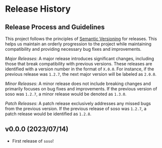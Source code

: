 # Release History

## Release Process and Guidelines

This project follows the principles of [Semantic Versioning](http://semver.org/) for releases. This helps us maintain an orderly progression to the project while maintaining compatibility and providing necessary bug fixes and improvements.

*Major Releases*: A major release introduces significant changes, including those that break compatibility with previous versions. These releases are identified with a version number in the format of `X.0.0`. For instance, if the previous release was `1.2.7`, the next major version will be labeled as `2.0.0`.

*Minor Releases*: A minor release does not include breaking changes and primarily focuses on bug fixes and improvements. If the previous version of soso was `1.2.7`, a minor release would be denoted as `1.3.0`.

*Patch Releases*: A patch release exclusively addresses any missed bugs from the previous version. If the previous release of soso was `1.2.7`, a patch release would be identified as `1.2.8`.

<!--next-version-placeholder-->

## v0.0.0 (2023/07/14)

- First release of `soso`!
